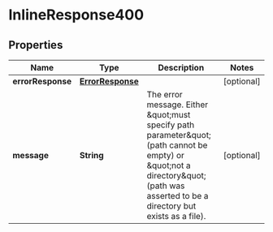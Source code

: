 
# InlineResponse400

## Properties
Name | Type | Description | Notes
------------ | ------------- | ------------- | -------------
**errorResponse** | [**ErrorResponse**](ErrorResponse.md) |  |  [optional]
**message** | **String** | The error message. Either \&quot;must specify path parameter\&quot; (path cannot be empty) or \&quot;not a directory\&quot; (path was asserted to be a directory but exists as a file).  |  [optional]



